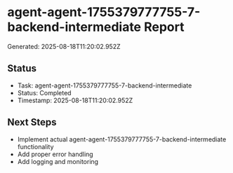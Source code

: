# agent-agent-1755379777755-7-backend-intermediate Report

Generated: 2025-08-18T11:20:02.952Z

## Status
- Task: agent-agent-1755379777755-7-backend-intermediate
- Status: Completed
- Timestamp: 2025-08-18T11:20:02.952Z

## Next Steps
- Implement actual agent-agent-1755379777755-7-backend-intermediate functionality
- Add proper error handling
- Add logging and monitoring
